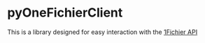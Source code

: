 # pyOneFichierClient

This is a library designed for easy interaction with the [1Fichier API](https://1fichier.com/api.html)
